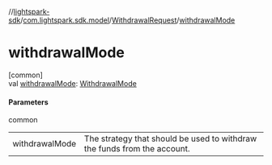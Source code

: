 //[lightspark-sdk](../../../index.md)/[com.lightspark.sdk.model](../index.md)/[WithdrawalRequest](index.md)/[withdrawalMode](withdrawal-mode.md)

# withdrawalMode

[common]\
val [withdrawalMode](withdrawal-mode.md): [WithdrawalMode](../-withdrawal-mode/index.md)

#### Parameters

common

| | |
|---|---|
| withdrawalMode | The strategy that should be used to withdraw the funds from the account. |
